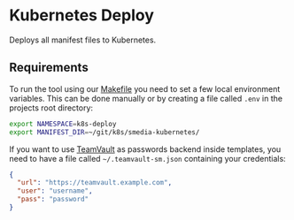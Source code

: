 # Kubernetes Deploy

Deploys all manifest files to Kubernetes.

## Requirements
To run the tool using our [Makefile](Makefile) you need to set a few local environment variables.
This can be done manually or by creating a file called `.env` in the projects root directory:
```bash
export NAMESPACE=k8s-deploy
export MANIFEST_DIR=~/git/k8s/smedia-kubernetes/
```

If you want to use [TeamVault](https://github.com/trehn/teamvault) as passwords backend inside templates,
you need to have a file called `~/.teamvault-sm.json` containing your credentials:
```json
{
  "url": "https://teamvault.example.com",
  "user": "username",
  "pass": "password"
}
```